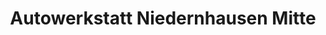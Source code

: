 ---
title: "Autowerkstatt Niedernhausen Mitte"
url: /niedernhausen/autowerkstatt-niedernhausen-mitte/
shop: Autowerkstatt
---